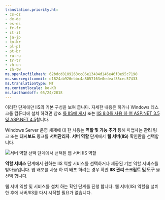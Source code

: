 ```yaml
---
translation.priority.ht:
- cs-cz
- de-de
- es-es
- fr-fr
- it-it
- ja-jp
- ko-kr
- pl-pl
- pt-br
- ru-ru
- tr-tr
- zh-cn
- zh-tw
ms.openlocfilehash: 62bdcd8109263cc86e13484d146e46f8e95c7198
ms.sourcegitcommit: d1824ab926ebbc4a8057163e0edeaf35cec57433
ms.translationtype: MT
ms.contentlocale: ko-KR
ms.lasthandoff: 05/24/2018
---
```

이러한 단계에만 IIS의 기본 구성을 보여 줍니다. 자세한 내용은 하거나 Windows 데스크톱 컴퓨터에 설치 하려면 참조 [를 IIS에 게시](/aspnet/core/publishing/iis?tabs=aspnetcore2x#iis-configuration) 또는 [IIS 8.0를 사용 하 여 ASP.NET 3.5 및 ASP.NET 4.5](/iis/get-started/whats-new-in-iis-8/iis-80-using-aspnet-35-and-aspnet-45)합니다.

Windows Server 운영 체제에 대 한 사용는 **역할 및 기능 추가** 통해 마법사는 **관리** 링크 또는 **대시보드** 링크를 **서버관리자**. **서버 역할** 단계에서 **웹 서버(IIS)** 확인란을 선택합니다.

![서버 역할 선택 단계에서 선택된 웹 서버 IIS 역할](../media/remotedbg-server-roles-ws2012.png)

**역할 서비스** 단계에서 원하는 IIS 역할 서비스를 선택하거나 제공된 기본 역할 서비스를 받아들입니다. 웹 배포를 사용 하 여 배포 하려는 경우 확인 **IIS 관리 스크립트 및 도구** 을 선택 합니다.

웹 서버 역할 및 서비스를 설치 하는 확인 단계를 진행 합니다. 웹 서버(IIS) 역할을 설치한 후에 서버/IIS를 다시 시작할 필요가 없습니다.
